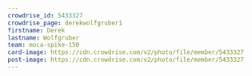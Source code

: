 ```yaml
---
crowdrise_id: 5433327
crowdrise_page: derekwolfgruber1
firstname: Derek 
lastname: Wolfgruber
team: moca-spike-150
card-image: https://cdn.crowdrise.com/v2/photo/file/member/5433327
post-image: https://cdn.crowdrise.com/v2/photo/file/member/5433327
---
```

